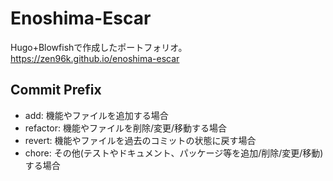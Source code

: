 # Enoshima-Escar

Hugo+Blowfishで作成したポートフォリオ。  
<https://zen96k.github.io/enoshima-escar>

## Commit Prefix

* add: 機能やファイルを追加する場合
* refactor: 機能やファイルを削除/変更/移動する場合
* revert: 機能やファイルを過去のコミットの状態に戻す場合
* chore: その他(テストやドキュメント、パッケージ等を追加/削除/変更/移動)する場合
